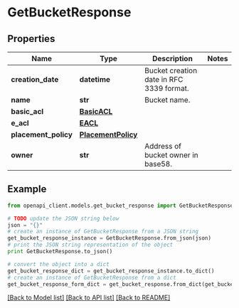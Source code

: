 # GetBucketResponse


## Properties

Name | Type | Description | Notes
------------ | ------------- | ------------- | -------------
**creation_date** | **datetime** | Bucket creation date in RFC 3339 format. | 
**name** | **str** | Bucket name. | 
**basic_acl** | [**BasicACL**](BasicACL.md) |  | 
**e_acl** | [**EACL**](EACL.md) |  | 
**placement_policy** | [**PlacementPolicy**](PlacementPolicy.md) |  | 
**owner** | **str** | Address of bucket owner in base58. | 

## Example

```python
from openapi_client.models.get_bucket_response import GetBucketResponse

# TODO update the JSON string below
json = "{}"
# create an instance of GetBucketResponse from a JSON string
get_bucket_response_instance = GetBucketResponse.from_json(json)
# print the JSON string representation of the object
print GetBucketResponse.to_json()

# convert the object into a dict
get_bucket_response_dict = get_bucket_response_instance.to_dict()
# create an instance of GetBucketResponse from a dict
get_bucket_response_form_dict = get_bucket_response.from_dict(get_bucket_response_dict)
```
[[Back to Model list]](../README.md#documentation-for-models) [[Back to API list]](../README.md#documentation-for-api-endpoints) [[Back to README]](../README.md)


